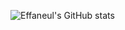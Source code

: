 ![Effaneul's GitHub stats](https://github-readme-stats.vercel.app/api?username=effanuel&show_icons=true&theme=radical)

